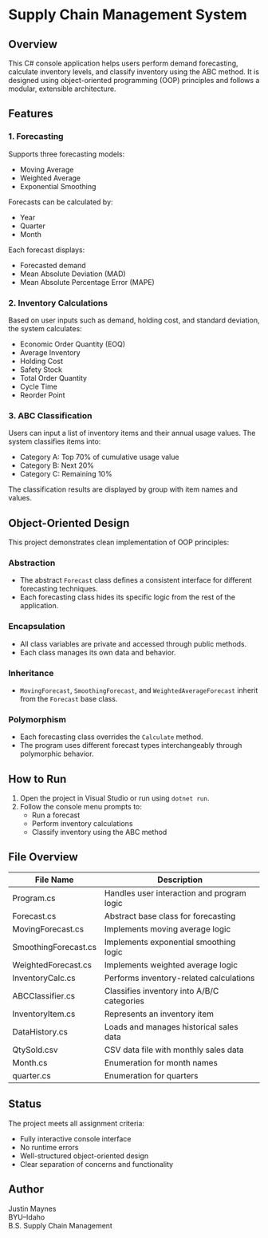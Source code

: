 <!-- @format -->

# Supply Chain Management System

## Overview

This C# console application helps users perform demand forecasting, calculate inventory levels, and classify inventory using the ABC method. It is designed using object-oriented programming (OOP) principles and follows a modular, extensible architecture.

## Features

### 1. Forecasting

Supports three forecasting models:

- Moving Average
- Weighted Average
- Exponential Smoothing

Forecasts can be calculated by:

- Year
- Quarter
- Month

Each forecast displays:

- Forecasted demand
- Mean Absolute Deviation (MAD)
- Mean Absolute Percentage Error (MAPE)

### 2. Inventory Calculations

Based on user inputs such as demand, holding cost, and standard deviation, the system calculates:

- Economic Order Quantity (EOQ)
- Average Inventory
- Holding Cost
- Safety Stock
- Total Order Quantity
- Cycle Time
- Reorder Point

### 3. ABC Classification

Users can input a list of inventory items and their annual usage values.
The system classifies items into:

- Category A: Top 70% of cumulative usage value
- Category B: Next 20%
- Category C: Remaining 10%

The classification results are displayed by group with item names and values.

## Object-Oriented Design

This project demonstrates clean implementation of OOP principles:

### Abstraction

- The abstract `Forecast` class defines a consistent interface for different forecasting techniques.
- Each forecasting class hides its specific logic from the rest of the application.

### Encapsulation

- All class variables are private and accessed through public methods.
- Each class manages its own data and behavior.

### Inheritance

- `MovingForecast`, `SmoothingForecast`, and `WeightedAverageForecast` inherit from the `Forecast` base class.

### Polymorphism

- Each forecasting class overrides the `Calculate` method.
- The program uses different forecast types interchangeably through polymorphic behavior.

## How to Run

1. Open the project in Visual Studio or run using `dotnet run`.
2. Follow the console menu prompts to:
   - Run a forecast
   - Perform inventory calculations
   - Classify inventory using the ABC method

## File Overview

| File Name            | Description                                |
| -------------------- | ------------------------------------------ |
| Program.cs           | Handles user interaction and program logic |
| Forecast.cs          | Abstract base class for forecasting        |
| MovingForecast.cs    | Implements moving average logic            |
| SmoothingForecast.cs | Implements exponential smoothing logic     |
| WeightedForecast.cs  | Implements weighted average logic          |
| InventoryCalc.cs     | Performs inventory-related calculations    |
| ABCClassifier.cs     | Classifies inventory into A/B/C categories |
| InventoryItem.cs     | Represents an inventory item               |
| DataHistory.cs       | Loads and manages historical sales data    |
| QtySold.csv          | CSV data file with monthly sales data      |
| Month.cs             | Enumeration for month names                |
| quarter.cs           | Enumeration for quarters                   |

## Status

The project meets all assignment criteria:

- Fully interactive console interface
- No runtime errors
- Well-structured object-oriented design
- Clear separation of concerns and functionality

## Author

Justin Maynes  
BYU–Idaho  
B.S. Supply Chain Management
